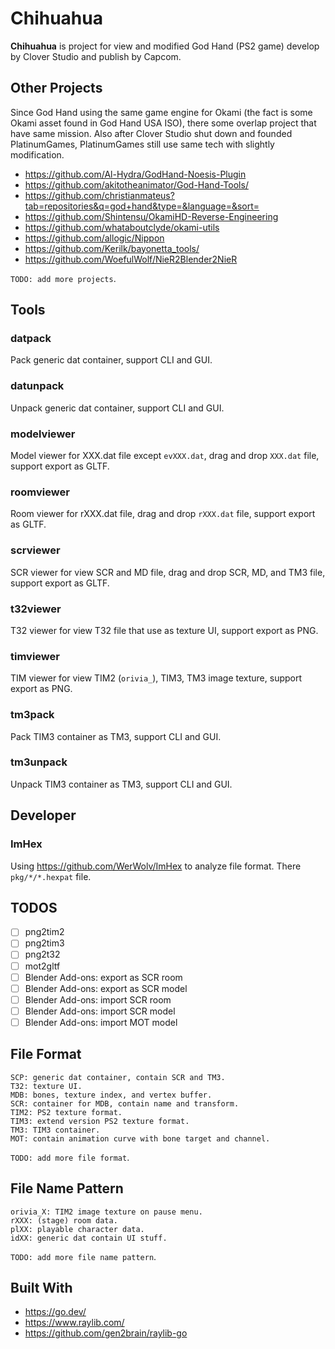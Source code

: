 # Chihuahua

**Chihuahua** is project for view and modified God Hand (PS2 game) develop by Clover Studio and publish by Capcom.

## Other Projects

Since God Hand using the same game engine for Okami (the fact is some Okami asset found in God Hand USA ISO), there some overlap project that have same mission. Also after Clover Studio shut down and founded PlatinumGames, PlatinumGames still use same tech with slightly modification.

- https://github.com/Al-Hydra/GodHand-Noesis-Plugin
- https://github.com/akitotheanimator/God-Hand-Tools/
- https://github.com/christianmateus?tab=repositories&q=god+hand&type=&language=&sort=
- https://github.com/Shintensu/OkamiHD-Reverse-Engineering
- https://github.com/whataboutclyde/okami-utils
- https://github.com/allogic/Nippon
- https://github.com/Kerilk/bayonetta_tools/
- https://github.com/WoefulWolf/NieR2Blender2NieR

`TODO: add more projects`.

## Tools

### datpack

Pack generic dat container, support CLI and GUI.

### datunpack

Unpack generic dat container, support CLI and GUI.

### modelviewer

Model viewer for XXX.dat file except `evXXX.dat`, drag and drop `XXX.dat` file, support export as GLTF.

### roomviewer

Room viewer for rXXX.dat file, drag and drop `rXXX.dat` file, support export as GLTF.

### scrviewer

SCR viewer for view SCR and MD file, drag and drop SCR, MD, and TM3 file, support export as GLTF.

### t32viewer

T32 viewer for view T32 file that use as texture UI, support export as PNG.

### timviewer

TIM viewer for view TIM2 (`orivia_`), TIM3, TM3 image texture, support export as PNG.

### tm3pack

Pack TIM3 container as TM3, support CLI and GUI.

### tm3unpack

Unpack TIM3 container as TM3, support CLI and GUI.

## Developer

### ImHex

Using https://github.com/WerWolv/ImHex to analyze file format. There `pkg/*/*.hexpat` file.

## TODOS

- [ ] png2tim2
- [ ] png2tim3
- [ ] png2t32
- [ ] mot2gltf
- [ ] Blender Add-ons: export as SCR room
- [ ] Blender Add-ons: export as SCR model
- [ ] Blender Add-ons: import SCR room
- [ ] Blender Add-ons: import SCR model
- [ ] Blender Add-ons: import MOT model

## File Format

```
SCP: generic dat container, contain SCR and TM3.
T32: texture UI.
MDB: bones, texture index, and vertex buffer.
SCR: container for MDB, contain name and transform.
TIM2: PS2 texture format.
TIM3: extend version PS2 texture format.
TM3: TIM3 container.
MOT: contain animation curve with bone target and channel.
```

`TODO: add more file format`.

## File Name Pattern

```
orivia_X: TIM2 image texture on pause menu.
rXXX: (stage) room data.
plXX: playable character data.
idXX: generic dat contain UI stuff.
```

`TODO: add more file name pattern`.

## Built With

- https://go.dev/
- https://www.raylib.com/
- https://github.com/gen2brain/raylib-go

